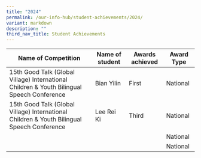 ```yaml
---
title: "2024"
permalink: /our-info-hub/student-achievements/2024/
variant: markdown
description: ""
third_nav_title: Student Achievements
---
```

| Name of Competition | Name of student | Awards achieved | Award Type |
| -------- | -------- | -------- | -------- |
| 15th Good Talk (Global Village) International Children & Youth Bilingual Speech Conference     | Bian Yilin     | First     | National   |
| 15th Good Talk (Global Village) International Children & Youth Bilingual Speech Conference     | Lee Rei Ki     | Third     | National   |
|      |      |      | National   |
|      |      |      | National   |
